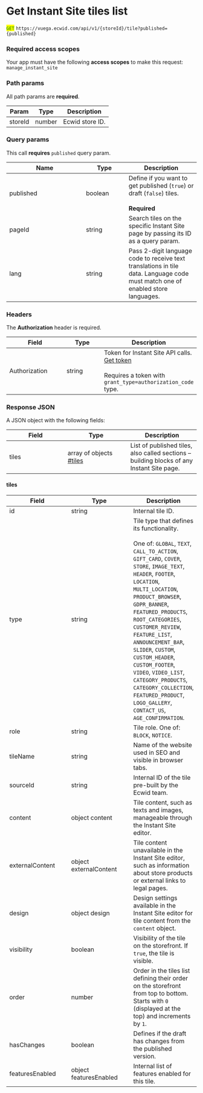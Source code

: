 # Get Instant Site tiles list

<mark style="color:green;">`GET`</mark> `https://vuega.ecwid.com/api/v1/{storeId}/tile?published={published}`

### Required access scopes

Your app must have the following **access scopes** to make this request: `manage_instant_site`

### Path params

All path params are **required**.

| Param   | Type   | Description     |
| ------- | ------ | --------------- |
| storeId | number | Ecwid store ID. |

### Query params

This call **requires** `published` query param.

<table data-full-width="false"><thead><tr><th width="187">Name</th><th width="97">Type</th><th>Description</th></tr></thead><tbody><tr><td>published</td><td>boolean</td><td>Define if you want to get published (<code>true</code>) or draft (<code>false</code>) tiles.<br><br><strong>Required</strong></td></tr><tr><td>pageId</td><td>string</td><td>Search tiles on the specific Instant Site page by passing its ID as a query param.</td></tr><tr><td>lang</td><td>string</td><td>Pass 2-digit language code to receive text translations in tile data. Language code must match one of enabled store languages.</td></tr></tbody></table>

### Headers

The **Authorization** header is required.

<table><thead><tr><th width="138.484375">Field</th><th width="86.42578125">Type</th><th>Description</th></tr></thead><tbody><tr><td>Authorization</td><td>string</td><td>Token for Instant Site API calls. <a href="../get-instant-site-api-token.md">Get token</a><br><br>Requires a token with <code>grant_type=authorization_code</code> type.</td></tr></tbody></table>

### Response JSON

A JSON object with the following fields:

<table><thead><tr><th width="138.484375">Field</th><th width="149.97265625">Type</th><th>Description</th></tr></thead><tbody><tr><td>tiles</td><td>array of objects <a data-mention href="get-instant-site-tiles-list.md#tiles">#tiles</a></td><td>List of published tiles, also called sections – building blocks of any Instant Site page.</td></tr></tbody></table>

#### tiles

<table><thead><tr><th width="149.6171875">Field</th><th width="150.29296875">Type</th><th>Description</th></tr></thead><tbody><tr><td>id</td><td>string</td><td>Internal tile ID.</td></tr><tr><td>type</td><td>string</td><td>Tile type that defines its functionality. <br><br>One of: <code>GLOBAL</code>, <code>TEXT</code>, <code>CALL_TO_ACTION</code>, <code>GIFT_CARD</code>, <code>COVER</code>, <code>STORE</code>, <code>IMAGE_TEXT</code>, <code>HEADER</code>, <code>FOOTER</code>, <code>LOCATION</code>, <code>MULTI_LOCATION</code>, <code>PRODUCT_BROWSER</code>, <code>GDPR_BANNER</code>, <code>FEATURED_PRODUCTS</code>, <code>ROOT_CATEGORIES</code>, <code>CUSTOMER_REVIEW</code>, <code>FEATURE_LIST</code>, <code>ANNOUNCEMENT_BAR</code>, <code>SLIDER</code>, <code>CUSTOM</code>, <code>CUSTOM_HEADER</code>, <code>CUSTOM_FOOTER</code>, <code>VIDEO</code>, <code>VIDEO_LIST</code>, <code>CATEGORY_PRODUCTS</code>, <code>CATEGORY_COLLECTION</code>, <code>FEATURED_PRODUCT</code>, <code>LOGO_GALLERY</code>, <code>CONTACT_US</code>, <code>AGE_CONFIRMATION</code>.</td></tr><tr><td>role</td><td>string</td><td>Tile role. One of: <code>BLOCK</code>, <code>NOTICE</code>.</td></tr><tr><td>tileName</td><td>string</td><td>Name of the website used in SEO and visible in browser tabs.</td></tr><tr><td>sourceId</td><td>string</td><td>Internal ID of the tile pre-built by the Ecwid team.</td></tr><tr><td>content</td><td>object content</td><td>Tile content, such as texts and images, manageable through the Instant Site editor.</td></tr><tr><td>externalContent</td><td>object externalContent</td><td>Tile content unavailable in the Instant Site editor, such as information about store products or external links to legal pages. </td></tr><tr><td>design</td><td>object design</td><td>Design settings available in the Instant Site editor for tile content from the <code>content</code> object.</td></tr><tr><td>visibility</td><td>boolean</td><td>Visibility of the tile on the storefront. If <code>true</code>, the tile is visible.</td></tr><tr><td>order</td><td>number</td><td>Order in the tiles list defining their order on the storefront from top to bottom. Starts with <code>0</code> (displayed at the top) and increments by <code>1</code>.</td></tr><tr><td>hasChanges</td><td>boolean</td><td>Defines if the draft has changes from the published version.</td></tr><tr><td>featuresEnabled</td><td>object featuresEnabled</td><td>Internal list of features enabled for this tile.</td></tr></tbody></table>



